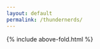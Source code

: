 ```yaml
---
layout: default
permalink: /thundernerds/
---
```


{% include above-fold.html %}

<script>
  window.location.replace("https://devfestflorida.eventbrite.com?discount=THUNDERNERDS");
</script>
